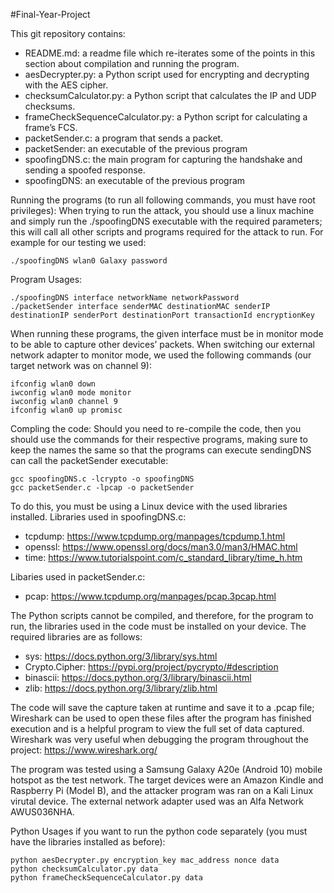#Final-Year-Project

This git repository contains:
 - README.md: a readme file which re-iterates some of the points in this section about compilation and running the program.
 - aesDecrypter.py: a Python script used for encrypting and decrypting with the AES cipher.
 - checksumCalculator.py: a Python script that calculates the IP and UDP checksums.
 - frameCheckSequenceCalculator.py: a Python script for calculating a frame’s FCS.
 - packetSender.c: a program that sends a packet.
 - packetSender: an executable of the previous program
 - spoofingDNS.c: the main program for capturing the handshake and sending a spoofed response.
 - spoofingDNS: an executable of the previous program 

Running the programs (to run all following commands, you must have root privileges):
When trying to run the attack, you should use a linux machine and simply run the ./spoofingDNS executable with the required parameters; this will call all other scripts and programs required for the attack to run.
For example for our testing we used:
```
./spoofingDNS wlan0 Galaxy password
```

Program Usages:
```
./spoofingDNS interface networkName networkPassword
./packetSender interface senderMAC destinationMAC senderIP destinationIP senderPort destinationPort transactionId encryptionKey
```

When running these programs, the given interface must be in monitor mode to be able to capture other devices’ packets.
When switching our external network adapter to monitor mode, we used the following commands (our target network was on channel 9):
```
ifconfig wlan0 down
iwconfig wlan0 mode monitor
iwconfig wlan0 channel 9
ifconfig wlan0 up promisc
```

Compling the code:
Should you need to re-compile the code, then you should use the commands for their respective programs, making sure to keep the names the same so that the programs can execute sendingDNS can call the packetSender executable:
```
gcc spoofingDNS.c -lcrypto -o spoofingDNS
gcc packetSender.c -lpcap -o packetSender
```

To do this, you must be using a Linux device with the used libraries installed.
Libraries used in spoofingDNS.c:
 - tcpdump: https://www.tcpdump.org/manpages/tcpdump.1.html
 - openssl: https://www.openssl.org/docs/man3.0/man3/HMAC.html
 - time: https://www.tutorialspoint.com/c_standard_library/time_h.htm

Libaries used in packetSender.c:
 - pcap: https://www.tcpdump.org/manpages/pcap.3pcap.html

The Python scripts cannot be compiled, and therefore, for the program to run, the libraries used in the code must be installed on your device. The required libraries are as follows:
 - sys: https://docs.python.org/3/library/sys.html
 - Crypto.Cipher: https://pypi.org/project/pycrypto/#description 
 - binascii: https://docs.python.org/3/library/binascii.html 
 - zlib: https://docs.python.org/3/library/zlib.html


The code will save the capture taken at runtime and save it to a .pcap file; Wireshark can be used to open these files after the program has finished execution and is a helpful program to view the full set of data captured. Wireshark was very useful when debugging the program throughout the project: https://www.wireshark.org/

The program was tested using a Samsung Galaxy A20e (Android 10) mobile hotspot as the test network. The target devices were an Amazon Kindle and Raspberry Pi (Model B), and the attacker program was ran on a Kali Linux virutal device. The external network adapter used was an Alfa Network AWUS036NHA.

Python Usages if you want to run the python code separately (you must have the libraries installed as before):
```
python aesDecrypter.py encryption_key mac_address nonce data 
python checksumCalculator.py data
python frameCheckSequenceCalculator.py data
```

